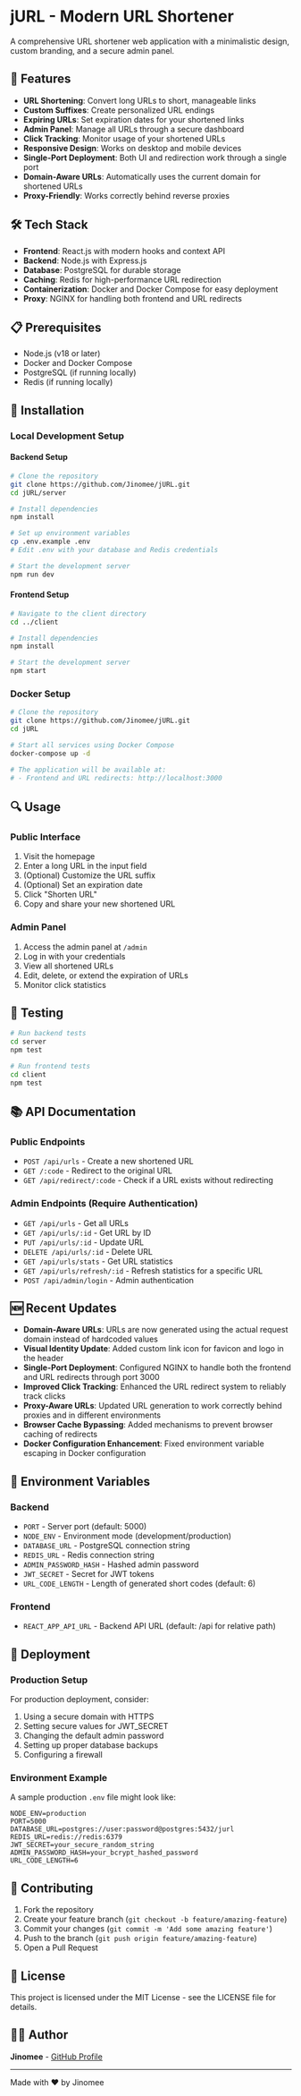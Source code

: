 # jURL - Modern URL Shortener

A comprehensive URL shortener web application with a minimalistic design, custom branding, and a secure admin panel.

## 🚀 Features

- **URL Shortening**: Convert long URLs to short, manageable links
- **Custom Suffixes**: Create personalized URL endings
- **Expiring URLs**: Set expiration dates for your shortened links
- **Admin Panel**: Manage all URLs through a secure dashboard
- **Click Tracking**: Monitor usage of your shortened URLs
- **Responsive Design**: Works on desktop and mobile devices
- **Single-Port Deployment**: Both UI and redirection work through a single port
- **Domain-Aware URLs**: Automatically uses the current domain for shortened URLs
- **Proxy-Friendly**: Works correctly behind reverse proxies

## 🛠️ Tech Stack

- **Frontend**: React.js with modern hooks and context API
- **Backend**: Node.js with Express.js
- **Database**: PostgreSQL for durable storage
- **Caching**: Redis for high-performance URL redirection
- **Containerization**: Docker and Docker Compose for easy deployment
- **Proxy**: NGINX for handling both frontend and URL redirects

## 📋 Prerequisites

- Node.js (v18 or later)
- Docker and Docker Compose
- PostgreSQL (if running locally)
- Redis (if running locally)

## 🔧 Installation

### Local Development Setup

#### Backend Setup

```bash
# Clone the repository
git clone https://github.com/Jinomee/jURL.git
cd jURL/server

# Install dependencies
npm install

# Set up environment variables
cp .env.example .env
# Edit .env with your database and Redis credentials

# Start the development server
npm run dev
```

#### Frontend Setup

```bash
# Navigate to the client directory
cd ../client

# Install dependencies
npm install

# Start the development server
npm start
```

### Docker Setup

```bash
# Clone the repository
git clone https://github.com/Jinomee/jURL.git
cd jURL

# Start all services using Docker Compose
docker-compose up -d

# The application will be available at:
# - Frontend and URL redirects: http://localhost:3000
```

## 🔍 Usage

### Public Interface

1. Visit the homepage
2. Enter a long URL in the input field
3. (Optional) Customize the URL suffix
4. (Optional) Set an expiration date
5. Click "Shorten URL"
6. Copy and share your new shortened URL

### Admin Panel

1. Access the admin panel at `/admin`
2. Log in with your credentials
3. View all shortened URLs
4. Edit, delete, or extend the expiration of URLs
5. Monitor click statistics

## 🧪 Testing

```bash
# Run backend tests
cd server
npm test

# Run frontend tests
cd client
npm test
```

## 📚 API Documentation

### Public Endpoints

- `POST /api/urls` - Create a new shortened URL
- `GET /:code` - Redirect to the original URL
- `GET /api/redirect/:code` - Check if a URL exists without redirecting

### Admin Endpoints (Require Authentication)

- `GET /api/urls` - Get all URLs
- `GET /api/urls/:id` - Get URL by ID
- `PUT /api/urls/:id` - Update URL
- `DELETE /api/urls/:id` - Delete URL
- `GET /api/urls/stats` - Get URL statistics
- `GET /api/urls/refresh/:id` - Refresh statistics for a specific URL
- `POST /api/admin/login` - Admin authentication

## 🆕 Recent Updates

- **Domain-Aware URLs**: URLs are now generated using the actual request domain instead of hardcoded values
- **Visual Identity Update**: Added custom link icon for favicon and logo in the header
- **Single-Port Deployment**: Configured NGINX to handle both the frontend and URL redirects through port 3000
- **Improved Click Tracking**: Enhanced the URL redirect system to reliably track clicks
- **Proxy-Aware URLs**: Updated URL generation to work correctly behind proxies and in different environments
- **Browser Cache Bypassing**: Added mechanisms to prevent browser caching of redirects
- **Docker Configuration Enhancement**: Fixed environment variable escaping in Docker configuration

## 🔐 Environment Variables

### Backend

- `PORT` - Server port (default: 5000)
- `NODE_ENV` - Environment mode (development/production)
- `DATABASE_URL` - PostgreSQL connection string
- `REDIS_URL` - Redis connection string
- `ADMIN_PASSWORD_HASH` - Hashed admin password
- `JWT_SECRET` - Secret for JWT tokens
- `URL_CODE_LENGTH` - Length of generated short codes (default: 6)

### Frontend

- `REACT_APP_API_URL` - Backend API URL (default: /api for relative path)

## 🚀 Deployment

### Production Setup

For production deployment, consider:

1. Using a secure domain with HTTPS 
2. Setting secure values for JWT_SECRET
3. Changing the default admin password
4. Setting up proper database backups
5. Configuring a firewall

### Environment Example

A sample production `.env` file might look like:

```
NODE_ENV=production
PORT=5000
DATABASE_URL=postgres://user:password@postgres:5432/jurl
REDIS_URL=redis://redis:6379
JWT_SECRET=your_secure_random_string
ADMIN_PASSWORD_HASH=your_bcrypt_hashed_password
URL_CODE_LENGTH=6
```

## 🤝 Contributing

1. Fork the repository
2. Create your feature branch (`git checkout -b feature/amazing-feature`)
3. Commit your changes (`git commit -m 'Add some amazing feature'`)
4. Push to the branch (`git push origin feature/amazing-feature`)
5. Open a Pull Request

## 📜 License

This project is licensed under the MIT License - see the LICENSE file for details.

## 👨‍💻 Author

**Jinomee** - [GitHub Profile](https://github.com/Jinomee)

---

Made with ❤️ by Jinomee